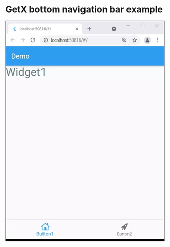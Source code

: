 # GetX bottom navigation bar example
![ScreenShot](https://raw.githubusercontent.com/bubnenkoff/GetX-bottom-navigation-bar-example/main/demo.webp)
